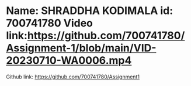 # Name: SHRADDHA KODIMALA id: 700741780 Video link:https://github.com/700741780/Assignment-1/blob/main/VID-20230710-WA0006.mp4
Github link: https://github.com/700741780/Assignment1
